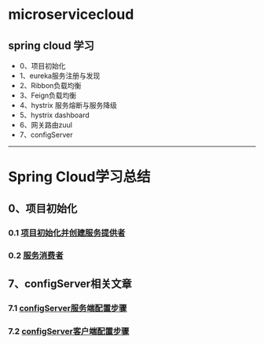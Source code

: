 # microservicecloud
## spring cloud 学习
+ 0、项目初始化
+ 1、eureka服务注册与发现
+ 2、Ribbon负载均衡
+ 3、Feign负载均衡
+ 4、hystrix 服务熔断与服务降级
+ 5、hystrix dashboard
+ 6、网关路由zuul
+ 7、configServer


---------------------------------------------------------------
# Spring Cloud学习总结
## 0、项目初始化
### 0.1 [项目初始化并创建服务提供者](https://github.com/guofeiwu/microservicecloud/blob/master/article/1_init_project.md)
### 0.2 [服务消费者](https://github.com/guofeiwu/microservicecloud/blob/master/article/2_init_project.md)
## 7、configServer相关文章

### 7.1 [configServer服务端配置步骤](https://github.com/guofeiwu/microservicecloud/blob/master/article/configServer/1_config_server.md)
### 7.2 [configServer客户端配置步骤](https://github.com/guofeiwu/microservicecloud/blob/master/article/configServer/2_config_client.md)
